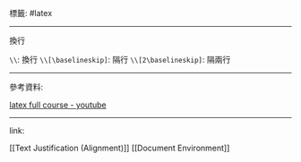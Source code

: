 標籤: #latex 

---

換行

`\\`: 換行
`\\[\baselineskip]`: 隔行
`\\[2\baselineskip]`: 隔兩行

---

參考資料:

[latex full course - youtube](https://youtu.be/fCzF5gDy60g)

---

link:

[[Text Justification (Alignment)]]
[[Document Environment]]